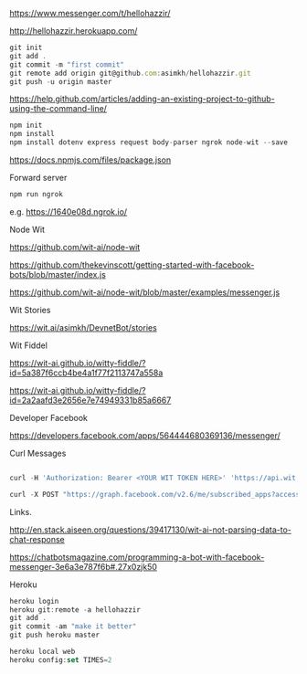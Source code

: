 https://www.messenger.com/t/hellohazzir/

http://hellohazzir.herokuapp.com/


```js
git init
git add .
git commit -m "first commit"
git remote add origin git@github.com:asimkh/hellohazzir.git
git push -u origin master
```

https://help.github.com/articles/adding-an-existing-project-to-github-using-the-command-line/

```js
npm init
npm install
npm install dotenv express request body-parser ngrok node-wit --save 
```

https://docs.npmjs.com/files/package.json

Forward server
```js
npm run ngrok
```
e.g. https://1640e08d.ngrok.io/


Node Wit

https://github.com/wit-ai/node-wit

https://github.com/thekevinscott/getting-started-with-facebook-bots/blob/master/index.js

https://github.com/wit-ai/node-wit/blob/master/examples/messenger.js


Wit Stories

https://wit.ai/asimkh/DevnetBot/stories

Wit Fiddel

https://wit-ai.github.io/witty-fiddle/?id=5a387f6ccb4be4a1f77f2113747a558a

https://wit-ai.github.io/witty-fiddle/?id=2a2aafd3e2656e7e74949331b85a6667


Developer Facebook

https://developers.facebook.com/apps/564444680369136/messenger/

Curl Messages
```js

curl -H 'Authorization: Bearer <YOUR WIT TOKEN HERE>' 'https://api.wit.ai/message?v=20161221&q=generic'

curl -X POST "https://graph.facebook.com/v2.6/me/subscribed_apps?access_token=<YOUR FACEBOOK TOKEN HERE>"
```

Links.

http://en.stack.aiseen.org/questions/39417130/wit-ai-not-parsing-data-to-chat-response

https://chatbotsmagazine.com/programming-a-bot-with-facebook-messenger-3e6a3e787f6b#.27x0zjk50

Heroku
```js
heroku login
heroku git:remote -a hellohazzir
git add .
git commit -am "make it better"
git push heroku master

heroku local web
heroku config:set TIMES=2
```

